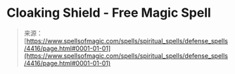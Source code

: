 <!--yml
category: 未分类
date: 2024-06-12 18:38:08
-->

# Cloaking Shield - Free Magic Spell

> 来源：[https://www.spellsofmagic.com/spells/spiritual_spells/defense_spells/4416/page.html#0001-01-01](https://www.spellsofmagic.com/spells/spiritual_spells/defense_spells/4416/page.html#0001-01-01)